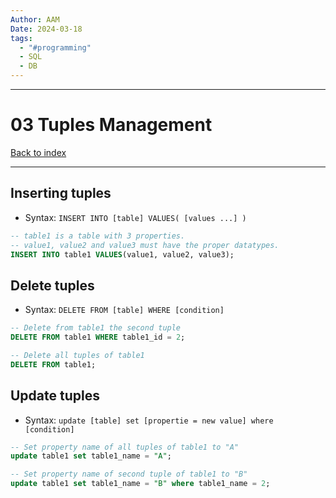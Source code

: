```yaml
---
Author: AAM
Date: 2024-03-18
tags:
  - "#programming"
  - SQL
  - DB
---
```


---
# 03 Tuples Management

[Back to index](../../DATABASES.md)

---
## Inserting tuples

- Syntax: `INSERT INTO [table] VALUES( [values ...] )`
```sql
-- table1 is a table with 3 properties.
-- value1, value2 and value3 must have the proper datatypes.
INSERT INTO table1 VALUES(value1, value2, value3);
```

## Delete tuples
- Syntax: `DELETE FROM [table] WHERE [condition]`
```sql
-- Delete from table1 the second tuple
DELETE FROM table1 WHERE table1_id = 2;

-- Delete all tuples of table1 
DELETE FROM table1;
```

## Update tuples

- Syntax: `update [table] set [propertie = new value] where [condition]`
```sql
-- Set property name of all tuples of table1 to "A"
update table1 set table1_name = "A";

-- Set property name of second tuple of table1 to "B"
update table1 set table1_name = "B" where table1_name = 2;
```
